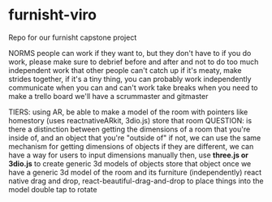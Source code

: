 # furnisht-viro
Repo for our furnisht capstone project

NORMS
people can work if they want to, but they don't have to
if you do work, please make sure to debrief before and after and not to do too much independent work that other people can't catch up
if it's meaty, make strides together, if it's a tiny thing, you can probably work independently
communicate when you can and can't work
take breaks when you need to
make a trello board
we'll have a scrummaster and gitmaster

TIERS:
using AR, be able to make a model of the room with pointers like homestory (uses reactnativeARkit, 3dio.js)
store that room
QUESTION: is there a distinction between getting the dimensions of a room that you're inside of, and an object that you're "outside of"
if not, we can use the same mechanism for getting dimensions of objects
if they are different, we can have a way for users to input dimensions manually
then, use **three.js or 3dio.js** to create generic 3d models of objects
store that object
once we have a generic 3d model of the room and its furniture (independently)
react native drag and drop, react-beautiful-drag-and-drop to place things into the model
double tap to rotate
